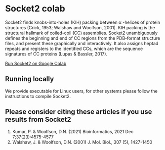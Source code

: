 # Socket2 colab

Socket2 finds knobs-into-holes (KIH) packing between α -helices of protein structures (Crick, 1953; Walshaw and Woolfson, 2001). KIH packing is the structural hallmark of coiled-coil (CC) assemblies. Socket2 unambiguously defines the beginning and end of CC regions from the PDB-format structure files, and present these graphically and interactively. It also assigns heptad repeats and registers to the identified CCs, which are the sequence signatures of CC proteins (Lupas & Bassler, 2017).

[Run Socket2 on Google Colab](https://colab.research.google.com/drive/1l0kRPu5-LGAvZNBDyF9RX1H2-tqm6NaI?usp=sharing)

## Running locally
We provide executable for Linux users, for other systems please follow the instructions to compile Socket2.

## Please consider citing these articles if you use results from Socket2
1. Kumar, P. & Woolfson, D.N. (2021) Bioinformatics, 2021 Dec 7;37(23):4575-4577
2. Walshaw, J. & Woolfson, D.N. (2001) J. Mol. Biol., 307 (5), 1427-1450
